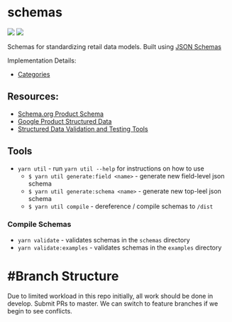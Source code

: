 # schemas

![](https://github.com/combine-labs/schemas/workflows/Linting/badge.svg)
![](https://github.com/combine-labs/schemas/workflows/Compile/badge.svg)

Schemas for standardizing retail data models. Built using [JSON Schemas](https://json-schema.org)

Implementation Details:
* [Categories](Categories.md)

## Resources:
* [Schema.org Product Schema](https://schema.org/Product)
* [Google Product Structured Data](https://developers.google.com/search/docs/data-types/product)
* [Structured Data Validation and Testing Tools](https://medium.com/@vilcins/structured-data-markup-validation-and-testing-tools-1968bd5dea37)

## Tools

* `yarn util` - run `yarn util --help` for instructions on how to use
  * `$ yarn util generate:field <name>` - generate new field-level json schema
  * `$ yarn util generate:schema <name>` - generate new top-leel json schema
  * `$ yarn util compile` - dereference / compile schemas to `/dist`

### Compile Schemas

* `yarn validate` - validates schemas in the `schemas` directory
* `yarn validate:examples` - validates schemas in the `examples` directory

# #Branch Structure
Due to limited workload in this repo initially, all work should be done in develop. Submit PRs to master. We can switch to feature branches if we begin to see conflicts.
